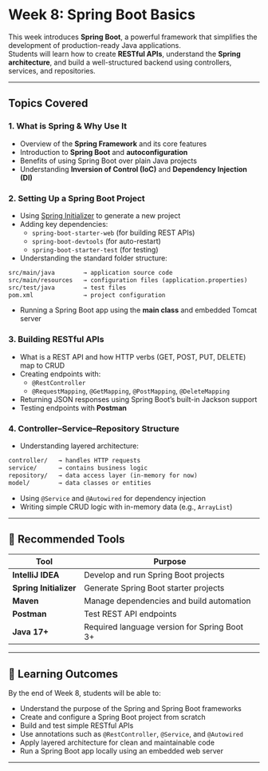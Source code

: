 # Week 8: Spring Boot Basics

This week introduces **Spring Boot**, a powerful framework that simplifies the development of production-ready Java applications.  
Students will learn how to create **RESTful APIs**, understand the **Spring architecture**, and build a well-structured backend using
controllers, services, and repositories.

---

## Topics Covered

### 1. What is Spring & Why Use It
- Overview of the **Spring Framework** and its core features  
- Introduction to **Spring Boot** and **autoconfiguration**  
- Benefits of using Spring Boot over plain Java projects  
- Understanding **Inversion of Control (IoC)** and **Dependency Injection (DI)**  

### 2. Setting Up a Spring Boot Project
- Using [Spring Initializer](https://start.spring.io/) to generate a new project  
- Adding key dependencies:
  - `spring-boot-starter-web` (for building REST APIs)
  - `spring-boot-devtools` (for auto-restart)
  - `spring-boot-starter-test` (for testing)
- Understanding the standard folder structure:

```txt
src/main/java        → application source code
src/main/resources   → configuration files (application.properties)
src/test/java        → test files
pom.xml              → project configuration
```
- Running a Spring Boot app using the **main class** and embedded Tomcat server

### 3. Building RESTful APIs
- What is a REST API and how HTTP verbs (GET, POST, PUT, DELETE) map to CRUD  
- Creating endpoints with:
  - `@RestController`  
  - `@RequestMapping`, `@GetMapping`, `@PostMapping`, `@DeleteMapping`  
- Returning JSON responses using Spring Boot’s built-in Jackson support  
- Testing endpoints with **Postman**

### 4. Controller–Service–Repository Structure
- Understanding layered architecture:

```txt
controller/   → handles HTTP requests
service/      → contains business logic
repository/   → data access layer (in-memory for now)
model/        → data classes or entities

```
- Using `@Service` and `@Autowired` for dependency injection  
- Writing simple CRUD logic with in-memory data (e.g., `ArrayList`)

---

## 🧰 Recommended Tools

| Tool                   | Purpose                                      |
|------------------------|----------------------------------------------|
| **IntelliJ IDEA**      | Develop and run Spring Boot projects         |
| **Spring Initializer** | Generate Spring Boot starter projects        |
| **Maven**              | Manage dependencies and build automation     |
| **Postman**            | Test REST API endpoints                      |
| **Java 17+**           | Required language version for Spring Boot 3+ |

---

## 🎯 Learning Outcomes

By the end of Week 8, students will be able to:
- Understand the purpose of the Spring and Spring Boot frameworks
- Create and configure a Spring Boot project from scratch
- Build and test simple RESTful APIs
- Use annotations such as `@RestController`, `@Service`, and `@Autowired`
- Apply layered architecture for clean and maintainable code
- Run a Spring Boot app locally using an embedded web server

---
